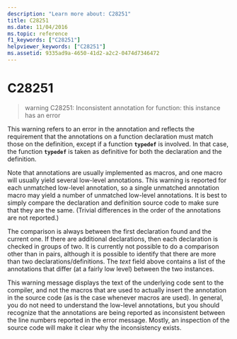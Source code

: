 ```yaml
---
description: "Learn more about: C28251"
title: C28251
ms.date: 11/04/2016
ms.topic: reference
f1_keywords: ["C28251"]
helpviewer_keywords: ["C28251"]
ms.assetid: 9335ad9a-4650-41d2-a2c2-0474d7346472
---
```

# C28251

> warning C28251: Inconsistent annotation for function: this instance has an error

This warning refers to an error in the annotation and reflects the requirement that the annotations on a function declaration must match those on the definition, except if a function **`typedef`** is involved. In that case, the function **`typedef`** is taken as definitive for both the declaration and the definition.

Note that annotations are usually implemented as macros, and one macro will usually yield several low-level annotations. This warning is reported for each unmatched low-level annotation, so a single unmatched annotation macro may yield a number of unmatched low-level annotations. It is best to simply compare the declaration and definition source code to make sure that they are the same. (Trivial differences in the order of the annotations are not reported.)

The comparison is always between the first declaration found and the current one. If there are additional declarations, then each declaration is checked in groups of two. It is currently not possible to do a comparison other than in pairs, although it is possible to identify that there are more than two declarations/definitions.  The *text* field above contains a list of the annotations that differ (at a fairly low level) between the two instances.

This warning message displays the text of the underlying code sent to the compiler, and not the macros that are used to actually insert the annotation in the source code (as is the case whenever macros are used). In general, you do not need to understand the low-level annotations, but you should recognize that the annotations are being reported as inconsistent between the line numbers reported in the error message. Mostly, an inspection of the source code will make it clear why the inconsistency exists.
